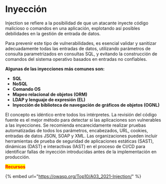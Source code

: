 # Inyección

Injection se refiere a la posibilidad de que un atacante inyecte código malicioso o comandos en una aplicación, explotando así posibles debilidades en la gestión de entrada de datos.

Para prevenir este tipo de vulnerabilidades, es esencial validar y sanitizar adecuadamente todas las entradas de datos, utilizando parámetros de consulta parametrizados en consultas SQL, y evitando la construcción de comandos del sistema operativo basados en entradas no confiables.

**Algunas de las inyecciones más comunes son:**

* **SQL**
* **NoSQL**
* **Comando OS**
* **Mapeo relacional de objetos (ORM)**
* **LDAP y lenguaje de expresión (EL)**
* **Inyección de biblioteca de navegación de gráficos de objetos (OGNL)**

El concepto es idéntico entre todos los intérpretes. La revisión del código fuente es el mejor método para detectar si las aplicaciones son vulnerables a las inyecciones. Se recomienda encarecidamente realizar pruebas automatizadas de todos los parámetros, encabezados, URL, cookies, entradas de datos JSON, SOAP y XML. Las organizaciones pueden incluir herramientas de prueba de seguridad de aplicaciones estáticas (SAST), dinámicas (DAST) e interactivas (IAST) en el proceso de CI/CD para identificar fallas de inyección introducidas antes de la implementación en producción.

<mark style="color:red;">**Recursos**</mark>

{% embed url="https://owasp.org/Top10/A03_2021-Injection/" %}
